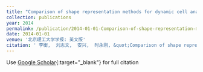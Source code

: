 ```yaml
---
title: "Comparison of shape representation methods for dynamic cell analysis"
collection: publications
year: 2014
permalink: /publication/2014-01-01-Comparison-of-shape-representation-methods-for-dynamic-cell-analysis
date: 2014-01-01
venue: '北京理工大学学报: 英文版'
citation: ' 李衡,  刘志文,  安兴,  时永刚, &quot;Comparison of shape representation methods for dynamic cell analysis.&quot; 北京理工大学学报: 英文版, 2014.'
---
```

Use [Google Scholar](https://scholar.google.com/scholar?q=Comparison+of+shape+representation+methods+for+dynamic+cell+analysis){:target="_blank"} for full citation